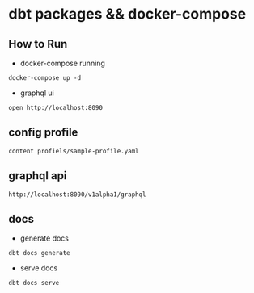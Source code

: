 # dbt packages && docker-compose

## How to Run

* docker-compose running

```code
docker-compose up -d
```

* graphql ui

```code
open http://localhost:8090
```

## config profile

```code
content profiels/sample-profile.yaml
```

## graphql api

```code
http://localhost:8090/v1alpha1/graphql
```

## docs

* generate docs

```code
dbt docs generate
```

* serve docs

```code
dbt docs serve
```